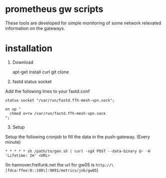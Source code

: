 # prometheus gw scripts

These tools are developed for simple monitoring of some network
relevated information on the gateways.

# installation

1. Download


    apt-get install curl
    git clone <url>


2. fastd status socket

Add the following lines to your fastd.conf


    status socket "/var/run/fastd.ffh-mesh-vpn.sock";

    on up "
      chmod o+rw /var/run/fastd.ffh-mesh-vpn.sock
    ";

3. Setup

Setup the following cronjob to fill the data in the push-gateway. (Every minute)


    * * * * * sh /path/to/gen.sh | curl -sgX POST --data-binary @- -H 'Lifetime: 2m' <URL>

(In hannover.freifunk.net the url for gw05 is ```http://\[fdca:ffee:8::108\]:9091/metrics/job/gw05```)
